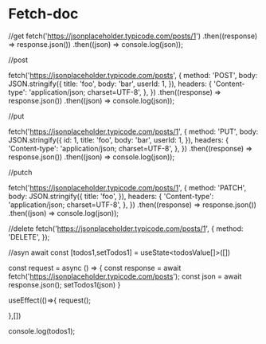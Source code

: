 # Fetch-doc

//get
fetch('https://jsonplaceholder.typicode.com/posts/1')
  .then((response) => response.json())
  .then((json) => console.log(json));


  //post

  fetch('https://jsonplaceholder.typicode.com/posts', {
  method: 'POST',
  body: JSON.stringify({
    title: 'foo',
    body: 'bar',
    userId: 1,
  }),
  headers: {
    'Content-type': 'application/json; charset=UTF-8',
  },
})
  .then((response) => response.json())
  .then((json) => console.log(json));

  //put

  fetch('https://jsonplaceholder.typicode.com/posts/1', {
  method: 'PUT',
  body: JSON.stringify({
    id: 1,
    title: 'foo',
    body: 'bar',
    userId: 1,
  }),
  headers: {
    'Content-type': 'application/json; charset=UTF-8',
  },
})
  .then((response) => response.json())
  .then((json) => console.log(json));

  //putch

  fetch('https://jsonplaceholder.typicode.com/posts/1', {
  method: 'PATCH',
  body: JSON.stringify({
    title: 'foo',
  }),
  headers: {
    'Content-type': 'application/json; charset=UTF-8',
  },
})
  .then((response) => response.json())
  .then((json) => console.log(json));

  //delete
  fetch('https://jsonplaceholder.typicode.com/posts/1', {
  method: 'DELETE',
});


//asyn await 
const [todos1,setTodos1] = useState<todosValue[]>([])


const request = async () => {
    const response = await fetch('https://jsonplaceholder.typicode.com/posts');
    const json = await response.json();
    setTodos1(json)
}



useEffect(()=>{
  request();

},[])

console.log(todos1);
